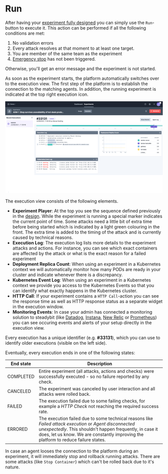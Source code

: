 # Run

After having your [experiment fully designed](./) you can simply use the `Run`-button to execute it. This action can be performed if all the following conditions are met:

1. No validation errors
2. Every attack resolves at that moment to at least one target.
3. You are member of the same team as the experiment
4. [Emergency stop](./#Emergency-Stop) has not been triggered.

Otherwise, you'll get an error message and the experiment is not started.

As soon as the experiment starts, the platform automatically switches over to the execution view. The first step of the platform is to establish the connection to the matching agents. In addition, the running experiment is indicated at the top right execution icon.

![Experiment Execution View](<../../quick-start/run-experiment-run2 (1) (1) (1) (1) (1).png>)

The execution view consists of the following elements.

* **Experiment Player**: At the top you see the sequence defined previously in the [design](./#design). While the experiment is running a special marker indicates the current point of time. Some attacks need a little bit of extra time before being started which is indicated by a light green colouring in the front. The extra time is added to the timing of the attack and is currently caused by technical reasons.
* **Execution Log**: The execution log lists more details to the experiment attacks and actions. For instance, you can see which exact containers are affected by the attack or what is the exact reason for a failed experiment
* **Deployment Replica Count**: When using an experiment in a Kubernetes context we will automatically monitor how many PODs are ready in your cluster and indicate whenever there is a discrepancy.
* **Kubernetes Event Log**: When using an experiment in a Kubernetes context we provide you access to the Kubernetes Events so that you can identify what exactly happens in the Kubernetes cluster.
* **HTTP Call**: If your experiment contains a `HTTP Call`-action you can see the response time as well as HTTP response status as a separate widget in the execution window.
* **Monitoring Events**: In case your admin has connected a monitoring solution to steadybit (like [Datadog](../../integrate-with-steadybit/monitoring/datadog.md), [Instana](../../integrate-with-steadybit/monitoring/instana.md), [New Relic](../../integrate-with-steadybit/monitoring/newrelic.md) or [Prometheus](../../integrate-with-steadybit/monitoring/prometheus.md)) you can see occuring events and alerts of your setup directly in the execution view.

Every execution has a unique identifier (e.g. **#33131**), which you can use to identify older executions (visible on the left side).

Eventually, every execution ends in one of the following states:

| End state | Description                                                                                                                                                                                                                                                |
| --------- | ---------------------------------------------------------------------------------------------------------------------------------------------------------------------------------------------------------------------------------------------------------- |
| COMPLETED | Entire experiment (all attacks, actions and checks) were successfully executed - so no failure reported by any check.                                                                                                                                      |
| CANCELED  | The experiment was canceled by user interaction and all attacks were rolled back.                                                                                                                                                                          |
| FAILED    | The execution failed due to some failing checks, for example a _HTTP Check_ not reaching the required success rate.                                                                                                                                        |
| ERRORED   | The execution failed due to some technical reasons like _Failed attack execution_ or _Agent disconnected unexpectedly_. This shouldn't happen frequently, in case it does, let us know. We are constantly improving the platform to reduce failure states. |

In case an agent looses the connection to the platform during an experiment, it will immediately stop and rollback running attacks. There are some attacks (like `Stop Container`) which can't be rolled back due to it's nature.
